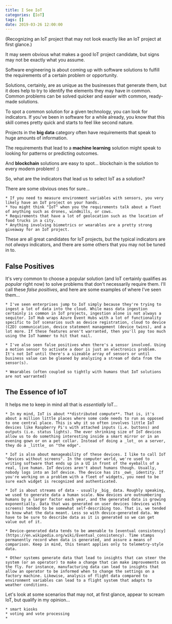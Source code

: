 ```yaml
---
title: I See IoT
categories: [IoT]
tags: []
date: 2019-03-26 12:00:00
---
```


(Recognizing an IoT project that may not look exactly like an IoT project at first glance.)

It may seem obvious what makes a good IoT project candidate, but signs may not be exactly what you assume.

Software engineering is about coming up with software solutions to fulfill the requirements of a certain problem or opportunity.

Solutions, certainly,  are as unique as the businesses that generate them, but it does help to try to identify the elements they may have in common. Common problems can be solved quicker and easier with common, ready-made solutions.

To spot a common solution for a given technology, you can look for indicators. If you've been in software for a while already, you know that this skill comes pretty quick and starts to feel like second nature.

Projects in the **big data** category often have requirements that speak to huge amounts of information.

The requirements that lead to a **machine learning** solution might speak to looking for patterns or predicting outcomes.

And **blockchain** solutions are easy to spot... blockchain is the solution to every modern problem! :)

So, what are the indicators that lead us to select IoT as a solution?

There are some obvious ones for sure...

    * If you need to measure environment variables with sensors, you very likely have an IoT project on your hands.
    * You might think "IoT" when you the requirements talk about a fleet of anything such as drones, windmills, or cows.
    * Requirements that have a lot of geolocation such as the location of food trucks in a city.
    * Anything involving biometrics or wearables are a pretty strong giveaway for an IoT project.

These are all great candidates for IoT projects, but the typical indicators are not _always_ indicators, and there are some others that you may not be tuned in to.

## False Positives

It's very common to choose a popular solution (and IoT certainly qualifies as _popular_ right now) to solve problems that don't necessarily require them. I'll call these _false positives_, and here are some examples of where I've seen them...

    * I've seen enterprises jump to IoT simply because they're trying to ingest a lot of data into the cloud. While mass data ingestion certainly is common in IoT projects, ingestion alone is not always a sequitor. IoT Hub wraps Azure Event Hubs with a lot of functionality specific to IoT scenarios such as device registration, cloud to device (C2D) communication, device statement management (device twins), and a lot more. If these features aren't warranted, then you'll pay too much using the IoT hammer to hit that nail.

    * I've also seen false positives when there's a sensor involved. Using a motion sensor to activate a door is just an electronics problem. It's not IoT until there's a sizeable array of sensors or until business value can be gleaned by analyzing a stream of data from the sensor(s).  

    * Wearables (often coupled so tightly with humans that IoT solutions are not warranted)


## The Essence of IoT

It helps me to keep in mind all that is _essentially_ IoT...

    * In my mind, IoT is about **distributed compute**. That is, it's about a million little places where some code needs to run as opposed to one central place. This is why it so often involves little IoT devices like Raspberry Pi's with attached inputs (i.e. buttons) and outputs (i.e. status lights). The ever shrinking size of IoT devices allow us to do something interesting inside a smart mirror or in an evening gown or on a pet collar. Instead of doing a _lot_ on a server, they do a _little_ on "the edge".

    * IoT is also about manageability of these devices. I like to call IoT "devices without screens". In the computer world, we're used to writing software that ends up in a UI in front of the eyeballs of a real, live human. IoT devices aren't about humans though. Usually, nobody logs into an IoT device. The device has its _own_ identity. If you're working on a problem with a fleet of widgets, you need to be sure each widget is recognized and authenticated.

    * IoT is about streams of data - usually _big_ data. Roughly speaking, we used to generate data a human scale. Now devices are outnumbering humans by a larger factor each year, and the generated data is growing exponentially. Data that was generated on user devices (devices with screens) tended to be somewhat self-describing too. That is, we tended to know what the data meant. Less so with device-generated data. We have to be sure to describe data as it is generated so we can get value out of it.
    
    * Device-generated data tends to be amenable to [eventual consistency](https://en.wikipedia.org/wiki/Eventual_consistency). Time stamps permanently record when data is generated, and assure a means of comparison. Keep in mind, this tenant applies only to telemetry-style data.
    
    * Other systems generate data that lead to insights that can steer the system (or an operator) to make a change that can make improvements on the fly. For instance, manufacturing data can lead to insights that allow an operator to be informed when to change the settings on a factory machine. Likewise, analysis of flight data compared to environment variables can lead to a flight system that adapts to weather conditions.


Let's look at some scenarios that may not, at first glance, appear to scream IoT, but qualify in my opinion...

    * smart kiosks
    * voting and vote processing
    * 

